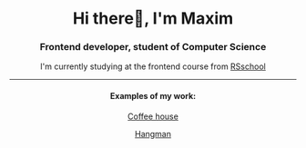 <h1 align="center">Hi there👋, I'm Maxim</h1>
<h3 align="center">Frontend developer, student of Computer Science</h3>

<p align="center">I'm currently studying at the frontend course from <a href='https://rs.school/js/'>RSschool</a>
</p>

***

<h4 align="center">Examples of my work:</h4>
<p align="center"><a href='https://github.com/maxalesh/coffee-house'>Coffee house</a>
</p>
<p align="center"><a href='https://github.com/maxalesh/hangman'>Hangman</a>
</p>


<!--
**maxalesh/maxalesh** is a ✨ _special_ ✨ repository because its `README.md` (this file) appears on your GitHub profile.

Here are some ideas to get you started:

- 🔭 I’m currently working on ...
- 🌱 I’m currently learning ...
- 👯 I’m looking to collaborate on ...
- 🤔 I’m looking for help with ...
- 💬 Ask me about ...
- 📫 How to reach me: ...
- 😄 Pronouns: ...
- ⚡ Fun fact: ...
-->
